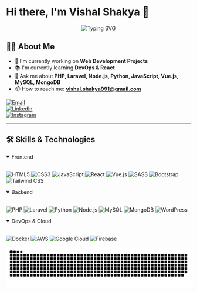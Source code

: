 # Hi there, I'm Vishal Shakya 👋

<div align="center">
  <img src="https://readme-typing-svg.demolab.com?font=Fira+Code&weight=600&size=22&pause=1000&color=EB1F6A&center=true&vCenter=true&width=435&lines=Full+Stack+Developer;PHP+%7C+Laravel+%7C+Vue.js;Learning+DevOps+%26+React" alt="Typing SVG" />
  <br />
</div>

## 👨‍💻 About Me

- 🔭 I'm currently working on **Web Development Projects**
- 📚 I'm currently learning **DevOps & React**
- 💬 Ask me about **PHP, Laravel, Node.js, Python, JavaScript, Vue.js, MySQL, MongoDB**
- 📫 How to reach me: **vishal.shakya991@gmail.com**

<div>
  <a href="mailto:vishal.shakya991@gmail.com">
    <img src="https://img.shields.io/badge/Email-vishal.shakya991%40gmail.com-%23EB1F6A.svg?style=flat&logo=Gmail&logoColor=white" alt="Email" />
  </a>
  <br />
  <a href="https://www.linkedin.com/in/vishal-shakya-a82b47230/" target="_blank">
    <img src="https://img.shields.io/badge/LinkedIn-vishal--shakya-%23EB1F6A.svg?style=flat&logo=LinkedIn&logoColor=white" alt="LinkedIn" />
  </a>
  <br />
  <a href="https://instagram.com/_vishalshakya" target="_blank">
    <img src="https://img.shields.io/badge/Instagram-__vishalshakya-%23EB1F6A.svg?style=flat&logo=Instagram&logoColor=white" alt="Instagram" />
  </a>
</div>

---

## 🛠️ Skills & Technologies

<details open>
<summary>Frontend</summary>
<br>
  
![HTML5](https://img.shields.io/badge/html5-%23E34F26.svg?style=for-the-badge&logo=html5&logoColor=white)
![CSS3](https://img.shields.io/badge/css3-%231572B6.svg?style=for-the-badge&logo=css3&logoColor=white)
![JavaScript](https://img.shields.io/badge/javascript-%23323330.svg?style=for-the-badge&logo=javascript&logoColor=%23F7DF1E)
![React](https://img.shields.io/badge/react-%2320232a.svg?style=for-the-badge&logo=react&logoColor=%2361DAFB)
![Vue.js](https://img.shields.io/badge/vue.js-%2335495e.svg?style=for-the-badge&logo=vuedotjs&logoColor=%234FC08D)
![SASS](https://img.shields.io/badge/SASS-hotpink.svg?style=for-the-badge&logo=SASS&logoColor=white)
![Bootstrap](https://img.shields.io/badge/bootstrap-%238511FA.svg?style=for-the-badge&logo=bootstrap&logoColor=white)
![Tailwind CSS](https://img.shields.io/badge/tailwindcss-%2338B2AC.svg?style=for-the-badge&logo=tailwind-css&logoColor=white)
</details>

<details open>
<summary>Backend</summary>
<br>
  
![PHP](https://img.shields.io/badge/php-%23777BB4.svg?style=for-the-badge&logo=php&logoColor=white) 
![Laravel](https://img.shields.io/badge/laravel-%23FF2D20.svg?style=for-the-badge&logo=laravel&logoColor=white)
![Python](https://img.shields.io/badge/python-3670A0?style=for-the-badge&logo=python&logoColor=ffdd54)
![Node.js](https://img.shields.io/badge/node.js-6DA55F?style=for-the-badge&logo=node.js&logoColor=white)
![MySQL](https://img.shields.io/badge/mysql-%2300000f.svg?style=for-the-badge&logo=mysql&logoColor=white)
![MongoDB](https://img.shields.io/badge/MongoDB-%234ea94b.svg?style=for-the-badge&logo=mongodb&logoColor=white)
![WordPress](https://img.shields.io/badge/WordPress-%23117AC9.svg?style=for-the-badge&logo=WordPress&logoColor=white)
</details>

<details open>
<summary>DevOps & Cloud</summary>
<br>
  
![Docker](https://img.shields.io/badge/docker-%230db7ed.svg?style=for-the-badge&logo=docker&logoColor=white)
![AWS](https://img.shields.io/badge/AWS-%23FF9900.svg?style=for-the-badge&logo=amazon-aws&logoColor=white)
![Google Cloud](https://img.shields.io/badge/GoogleCloud-%234285F4.svg?style=for-the-badge&logo=google-cloud&logoColor=white)
![Firebase](https://img.shields.io/badge/firebase-%23039BE5.svg?style=for-the-badge&logo=firebase)
</details>

<div align="center">
  <img src="https://raw.githubusercontent.com/platane/snk/output/github-contribution-grid-snake-dark.svg" alt="Snake animation" />
</div>
